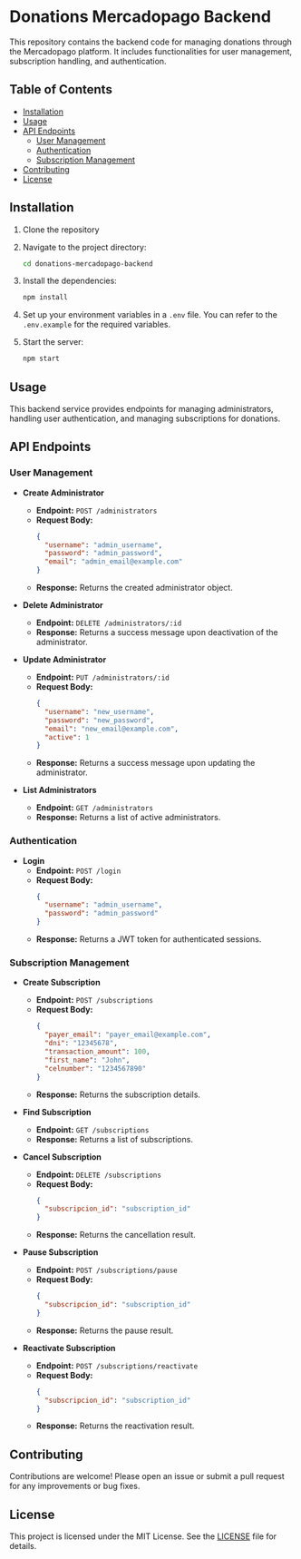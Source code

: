 # Donations Mercadopago Backend

This repository contains the backend code for managing donations through the Mercadopago platform. It includes functionalities for user management, subscription handling, and authentication.

## Table of Contents

- [Installation](#installation)
- [Usage](#usage)
- [API Endpoints](#api-endpoints)
  - [User Management](#user-management)
  - [Authentication](#authentication)
  - [Subscription Management](#subscription-management)
- [Contributing](#contributing)
- [License](#license)

## Installation

1. Clone the repository
   
2. Navigate to the project directory:
   ```bash
   cd donations-mercadopago-backend
   ```

3. Install the dependencies:
   ```bash
   npm install
   ```

4. Set up your environment variables in a `.env` file. You can refer to the `.env.example` for the required variables.

5. Start the server:
   ```bash
   npm start
   ```

## Usage

This backend service provides endpoints for managing administrators, handling user authentication, and managing subscriptions for donations.

## API Endpoints

### User Management

- **Create Administrator**
  - **Endpoint:** `POST /administrators`
  - **Request Body:**
    ```json
    {
      "username": "admin_username",
      "password": "admin_password",
      "email": "admin_email@example.com"
    }
    ```
  - **Response:** Returns the created administrator object.

- **Delete Administrator**
  - **Endpoint:** `DELETE /administrators/:id`
  - **Response:** Returns a success message upon deactivation of the administrator.

- **Update Administrator**
  - **Endpoint:** `PUT /administrators/:id`
  - **Request Body:**
    ```json
    {
      "username": "new_username",
      "password": "new_password",
      "email": "new_email@example.com",
      "active": 1
    }
    ```
  - **Response:** Returns a success message upon updating the administrator.

- **List Administrators**
  - **Endpoint:** `GET /administrators`
  - **Response:** Returns a list of active administrators.

### Authentication

- **Login**
  - **Endpoint:** `POST /login`
  - **Request Body:**
    ```json
    {
      "username": "admin_username",
      "password": "admin_password"
    }
    ```
  - **Response:** Returns a JWT token for authenticated sessions.

### Subscription Management

- **Create Subscription**
  - **Endpoint:** `POST /subscriptions`
  - **Request Body:**
    ```json
    {
      "payer_email": "payer_email@example.com",
      "dni": "12345678",
      "transaction_amount": 100,
      "first_name": "John",
      "celnumber": "1234567890"
    }
    ```
  - **Response:** Returns the subscription details.

- **Find Subscription**
  - **Endpoint:** `GET /subscriptions`
  - **Response:** Returns a list of subscriptions.

- **Cancel Subscription**
  - **Endpoint:** `DELETE /subscriptions`
  - **Request Body:**
    ```json
    {
      "subscripcion_id": "subscription_id"
    }
    ```
  - **Response:** Returns the cancellation result.

- **Pause Subscription**
  - **Endpoint:** `POST /subscriptions/pause`
  - **Request Body:**
    ```json
    {
      "subscripcion_id": "subscription_id"
    }
    ```
  - **Response:** Returns the pause result.

- **Reactivate Subscription**
  - **Endpoint:** `POST /subscriptions/reactivate`
  - **Request Body:**
    ```json
    {
      "subscripcion_id": "subscription_id"
    }
    ```
  - **Response:** Returns the reactivation result.

## Contributing

Contributions are welcome! Please open an issue or submit a pull request for any improvements or bug fixes.

## License

This project is licensed under the MIT License. See the [LICENSE](LICENSE) file for details.
